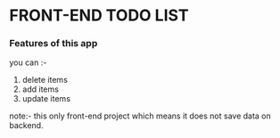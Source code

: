 # FRONT-END TODO LIST
### Features of this app
you can :-  
1. delete items
2. add items
3. update items

note:- this only front-end project which means it does not save data on backend. 
